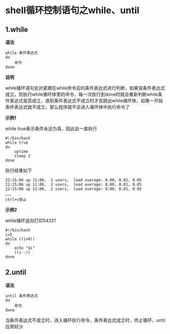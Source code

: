 # shell循环控制语句之while、until

## 1.while

**语法**

```shell
while 条件表达式
do
	命令
done
```



**说明**

while循环语句会对紧跟在while命令后的条件表达式进行判断，如果该条件表达式成立，则执行while循环体里的命令，每一次执行到done时就会重新判断while条件表达式是否成立，直到条件表达式不成立时才会跳出while循环体，如果一开始条件表达式就不成立，那么程序就不会进入循环体中执行命令了



**示例1**

while true表示条件永远为真，因此会一直执行

```shell
#!/bin/bash
while true
do
	uptime
	sleep 2
done	
```

执行结果如下

```shell
22:15:04 up 11:00,  2 users,  load average: 0.00, 0.01, 0.05
22:15:06 up 11:00,  2 users,  load average: 0.00, 0.01, 0.05
22:15:08 up 11:00,  2 users,  load average: 0.00, 0.01, 0.05
。。。
ctrl+c停止 
```



**示例2**

while循环竖向打印54321

```shell
#!/bin/bash
i=5
while ((i>0))
do
    echo "$i"
    ((i--))
done
```





## 2.until

**语法**

```shell
until 条件表达式
do
	命令
done	
```



当条件表达式不成立时，进入循环执行命令，条件表达式成立时，终止循环，until应用较少

